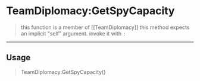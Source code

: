 # TeamDiplomacy:GetSpyCapacity
> this function is a member of [[TeamDiplomacy]]
> this method expects an implicit "self" argument. invoke it with `:`
-----
## Usage
> TeamDiplomacy:GetSpyCapacity()
